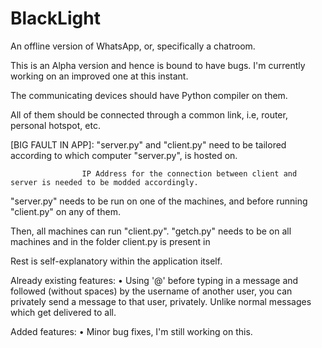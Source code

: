 # BlackLight
An offline version of WhatsApp, or, specifically a chatroom.

This is an Alpha version and hence is bound to have bugs. I'm currently working on an improved one at this instant.

The communicating devices should have Python compiler on them.

All of them should be connected through a common link, i.e, router, personal hotspot, etc.

[BIG FAULT IN APP]: "server.py" and "client.py" need to be tailored according to which computer "server.py", is hosted on.

                    IP Address for the connection between client and server is needed to be modded accordingly.

"server.py" needs to be run on one of the machines, and before running "client.py" on any of them.

Then, all machines can run "client.py".
"getch.py" needs to be on all machines and in the folder client.py is present in

Rest is self-explanatory within the application itself.

Already existing features:
• Using '@' before typing in a message and followed (without spaces) by the username of another user, you can privately send a message to that user,
  privately. Unlike normal messages which get delivered to all.

Added features:
• Minor bug fixes, I'm still working on this.
